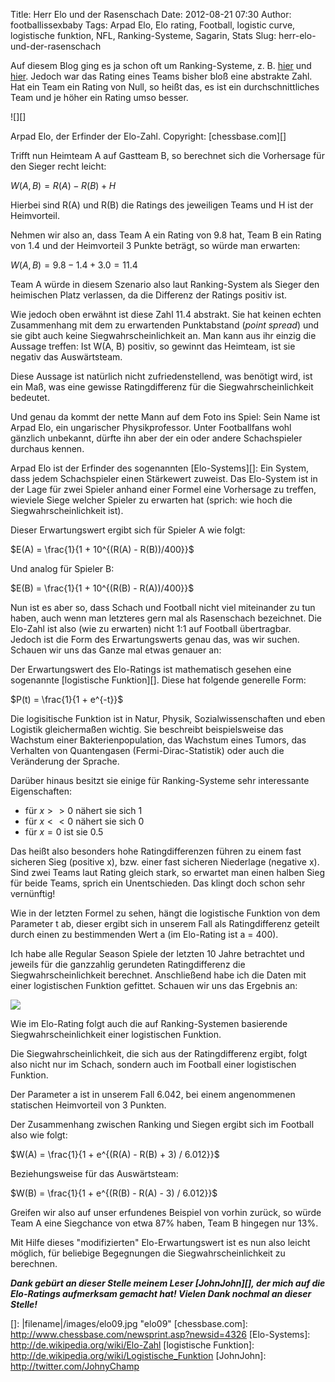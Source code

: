 Title: Herr Elo und der Rasenschach
Date: 2012-08-21 07:30
Author: footballissexbaby
Tags: Arpad Elo, Elo rating, Football, logistic curve, logistische funktion, NFL, Ranking-Systeme, Sagarin, Stats
Slug: herr-elo-und-der-rasenschach

Auf diesem Blog ging es ja schon oft um Ranking-Systeme, z. B. [hier][]
und [hier][1]. Jedoch war das Rating eines Teams bisher bloß eine
abstrakte Zahl. Hat ein Team ein Rating von Null, so heißt das, es ist
ein durchschnittliches Team und je höher ein Rating umso besser.

![][]

Arpad Elo, der Erfinder der Elo-Zahl. Copyright: [chessbase.com][]

Trifft nun Heimteam A auf Gastteam B, so berechnet sich die Vorhersage
für den Sieger recht leicht:

$W(A, B) = R(A) - R(B) + H$

Hierbei sind R(A) und R(B) die Ratings des jeweiligen Teams und H ist
der Heimvorteil.

Nehmen wir also an, dass Team A ein Rating von 9.8 hat, Team B ein
Rating von 1.4 und der Heimvorteil 3 Punkte beträgt, so würde man
erwarten:

$W(A, B) = 9.8 - 1.4 + 3.0 = 11.4$

Team A würde in diesem Szenario also laut Ranking-System als Sieger den
heimischen Platz verlassen, da die Differenz der Ratings positiv ist.

Wie jedoch oben erwähnt ist diese Zahl 11.4 abstrakt. Sie hat keinen
echten Zusammenhang mit dem zu erwartenden Punktabstand (*point spread*)
und sie gibt auch keine Siegwahrscheinlichkeit an. Man kann aus ihr
einzig die Aussage treffen: Ist W(A, B) positiv, so gewinnt das
Heimteam, ist sie negativ das Auswärtsteam.

Diese Aussage ist natürlich nicht zufriedenstellend, was benötigt wird,
ist ein Maß, was eine gewisse Ratingdifferenz für die
Siegwahrscheinlichkeit bedeutet.

Und genau da kommt der nette Mann auf dem Foto ins Spiel: Sein Name ist
Arpad Elo, ein ungarischer Physikprofessor. Unter Footballfans wohl
gänzlich unbekannt, dürfte ihn aber der ein oder andere Schachspieler
durchaus kennen.

Arpad Elo ist der Erfinder des sogenannten [Elo-Systems][]: Ein System,
dass jedem Schachspieler einen Stärkewert zuweist. Das Elo-System ist in
der Lage für zwei Spieler anhand einer Formel eine Vorhersage zu
treffen, wieviele Siege welcher Spieler zu erwarten hat (sprich: wie
hoch die Siegwahrscheinlichkeit ist).

Dieser Erwartungswert ergibt sich für Spieler A wie folgt:

$E(A) = \frac{1}{1 + 10^{(R(A) - R(B))/400}}$

Und analog für Spieler B:

$E(B) = \frac{1}{1 + 10^{(R(B) - R(A))/400}}$

Nun ist es aber so, dass Schach und Football nicht viel miteinander zu
tun haben, auch wenn man letzteres gern mal als Rasenschach bezeichnet.
Die Elo-Zahl ist also (wie zu erwarten) nicht 1:1 auf Football
übertragbar.  
Jedoch ist die Form des Erwartungswerts genau das, was wir suchen.
Schauen wir uns das Ganze mal etwas genauer an:

Der Erwartungswert des Elo-Ratings ist mathematisch gesehen eine
sogenannte [logistische Funktion][]. Diese hat folgende generelle Form:

$P(t) = \frac{1}{1 + e^{-t}}$

Die logisitische Funktion ist in Natur, Physik, Sozialwissenschaften und
eben Logistik gleichermaßen wichtig. Sie beschreibt beispielsweise das
Wachstum einer Bakterienpopulation, das Wachstum eines Tumors, das
Verhalten von Quantengasen (Fermi-Dirac-Statistik) oder auch die
Veränderung der Sprache.

Darüber hinaus besitzt sie einige für Ranking-Systeme sehr interessante
Eigenschaften:

-   für $x >> 0$ nähert sie sich 1
-   für $x << 0$ nähert sie sich 0
-   für $x = 0$ ist sie 0.5

Das heißt also besonders hohe Ratingdifferenzen führen zu einem fast
sicheren Sieg (positive x), bzw. einer fast sicheren Niederlage
(negative x). Sind zwei Teams laut Rating gleich stark, so erwartet man
einen halben Sieg für beide Teams, sprich ein Unentschieden. Das klingt
doch schon sehr vernünftig!

Wie in der letzten Formel zu sehen, hängt die logistische Funktion von
dem Parameter t ab, dieser ergibt sich in unserem Fall als
Ratingdifferenz geteilt durch einen zu bestimmenden Wert a (im
Elo-Rating ist a = 400).

Ich habe alle Regular Season Spiele der letzten 10 Jahre betrachtet und
jeweils für die ganzzahlig gerundeten Ratingdifferenz die
Siegwahrscheinlichkeit berechnet. Anschließend habe ich die Daten mit
einer logistischen Funktion gefittet. Schauen wir uns das Ergebnis an:

[![](|filename|/images/rating_wins_elo-300x225.png)](|filename|/images/rating_wins_elo.png) 

Wie im Elo-Rating folgt auch die auf Ranking-Systemen basierende 
Siegwahrscheinlichkeit einer logistischen Funktion.

Die Siegwahrscheinlichkeit, die sich aus der Ratingdifferenz ergibt,
folgt also nicht nur im Schach, sondern auch im Football einer
logistischen Funktion.

Der Parameter a ist in unserem Fall 6.042, bei einem angenommenen
statischen Heimvorteil von 3 Punkten.

Der Zusammenhang zwischen Ranking und Siegen ergibt sich im Football
also wie folgt:

$W(A) = \frac{1}{1 + e^{(R(A) - R(B) + 3) / 6.012}}$

Beziehungsweise für das Auswärtsteam:

$W(B) = \frac{1}{1 + e^{(R(B) - R(A) - 3) / 6.012}}$

Greifen wir also auf unser erfundenes Beispiel von vorhin zurück, so
würde Team A eine Siegchance von etwa 87% haben, Team B hingegen nur
13%.

Mit Hilfe dieses "modifizierten" Elo-Erwartungswert ist es nun also
leicht möglich, für beliebige Begegnungen die Siegwahrscheinlichkeit zu
berechnen.

***Dank gebürt an dieser Stelle meinem Leser [JohnJohn][], der mich auf 
die Elo-Ratings aufmerksam gemacht hat! Vielen Dank nochmal an dieser Stelle!***

<script type="text/javascript"
  src="http://cdn.mathjax.org/mathjax/latest/MathJax.js?config=TeX-AMS-MML_HTMLorMML">

  MathJax.Hub.Config({
  tex2jax: {
    inlineMath: [['$','$'], ['\\(','\\)']],
    processEscapes: true
    }
  });
</script>

  [hier]: |filename|hausgemachte-sport-rankings-nach-sagarin-art-teil-1.md
    "Hausgemachte Sport-Rankings nach Sagarin-Art, Teil 1"
  [1]: |filename|hausgemachte-sport-rankings-nach-sagarin-art-teil-2.md
    "Hausgemachte Sport-Rankings nach Sagarin-Art, Teil 2"
  []: |filename|/images/elo09.jpg
    "elo09"
  [chessbase.com]: http://www.chessbase.com/newsprint.asp?newsid=4326
  [Elo-Systems]: http://de.wikipedia.org/wiki/Elo-Zahl
  [logistische Funktion]: http://de.wikipedia.org/wiki/Logistische_Funktion
  [JohnJohn]: http://twitter.com/JohnyChamp
